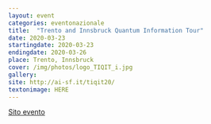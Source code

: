 ```yaml
---
layout: event
categories: eventonazionale
title:  "Trento and Innsbruck Quantum Information Tour"
date: 2020-03-23
startingdate: 2020-03-23
endingdate: 2020-03-26
place: Trento, Innsbruck
cover: /img/photos/logo_TIQIT_i.jpg
gallery:
site: http://ai-sf.it/tiqit20/
textonimage: HERE
---
```


[Sito evento](http://ai-sf.it/tiqit20/)
